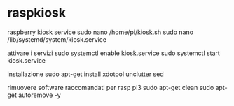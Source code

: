 # raspkiosk
raspberry kiosk service
sudo nano /home/pi/kiosk.sh
sudo nano /lib/systemd/system/kiosk.service

attivare i servizi
sudo systemctl enable kiosk.service
sudo systemctl start kiosk.service

installazione
sudo apt-get install xdotool unclutter sed

rimuovere software raccomandati per rasp pi3
sudo apt-get clean
sudo apt-get autoremove -y
